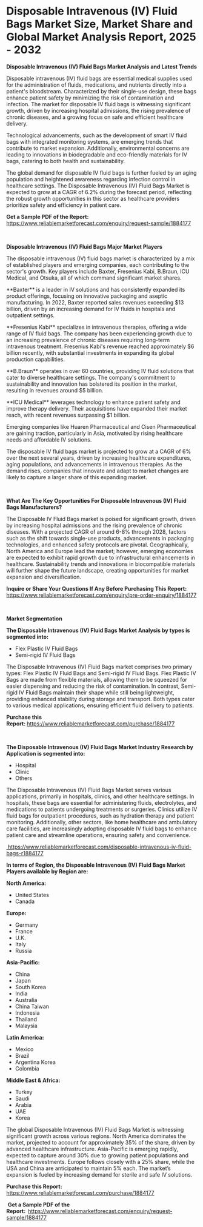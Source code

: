 <p><h1>Disposable Intravenous (IV) Fluid Bags Market Size, Market Share and Global Market Analysis Report, 2025 - 2032</h1></p><p><strong>Disposable Intravenous (IV) Fluid Bags Market Analysis and Latest Trends</strong></p>
<p><p>Disposable intravenous (IV) fluid bags are essential medical supplies used for the administration of fluids, medications, and nutrients directly into a patient's bloodstream. Characterized by their single-use design, these bags enhance patient safety by minimizing the risk of contamination and infection. The market for disposable IV fluid bags is witnessing significant growth, driven by increasing hospital admissions, the rising prevalence of chronic diseases, and a growing focus on safe and efficient healthcare delivery.</p><p>Technological advancements, such as the development of smart IV fluid bags with integrated monitoring systems, are emerging trends that contribute to market expansion. Additionally, environmental concerns are leading to innovations in biodegradable and eco-friendly materials for IV bags, catering to both health and sustainability.</p><p>The global demand for disposable IV fluid bags is further fueled by an aging population and heightened awareness regarding infection control in healthcare settings. The Disposable Intravenous (IV) Fluid Bags Market is expected to grow at a CAGR of 6.2% during the forecast period, reflecting the robust growth opportunities in this sector as healthcare providers prioritize safety and efficiency in patient care.</p></p>
<p><strong>Get a Sample PDF of the Report:&nbsp;</strong> <a href="https://www.reliablemarketforecast.com/enquiry/request-sample/1884177?utm_campaign=2307&utm_medium=2&utm_source=Github&utm_content=ia&utm_term=14042025&utm_id=disposable-intravenous-iv-fluid-bags">https://www.reliablemarketforecast.com/enquiry/request-sample/1884177</a></p>
<p>&nbsp;</p>
<p><strong>Disposable Intravenous (IV) Fluid Bags Major Market Players</strong></p>
<p><p>The disposable intravenous (IV) fluid bags market is characterized by a mix of established players and emerging companies, each contributing to the sector's growth. Key players include Baxter, Fresenius Kabi, B.Braun, ICU Medical, and Otsuka, all of which command significant market shares.</p><p>**Baxter** is a leader in IV solutions and has consistently expanded its product offerings, focusing on innovative packaging and aseptic manufacturing. In 2022, Baxter reported sales revenues exceeding $13 billion, driven by an increasing demand for IV fluids in hospitals and outpatient settings.</p><p>**Fresenius Kabi** specializes in intravenous therapies, offering a wide range of IV fluid bags. The company has been experiencing growth due to an increasing prevalence of chronic diseases requiring long-term intravenous treatment. Fresenius Kabi's revenue reached approximately $6 billion recently, with substantial investments in expanding its global production capabilities.</p><p>**B.Braun** operates in over 60 countries, providing IV fluid solutions that cater to diverse healthcare settings. The company's commitment to sustainability and innovation has bolstered its position in the market, resulting in revenues around $5 billion.</p><p>**ICU Medical** leverages technology to enhance patient safety and improve therapy delivery. Their acquisitions have expanded their market reach, with recent revenues surpassing $1 billion. </p><p>Emerging companies like Huaren Pharmaceutical and Cisen Pharmaceutical are gaining traction, particularly in Asia, motivated by rising healthcare needs and affordable IV solutions.</p><p>The disposable IV fluid bags market is projected to grow at a CAGR of 6% over the next several years, driven by increasing healthcare expenditures, aging populations, and advancements in intravenous therapies. As the demand rises, companies that innovate and adapt to market changes are likely to capture a larger share of this expanding market.</p></p>
<p>&nbsp;</p>
<p><strong>What Are The Key Opportunities For Disposable Intravenous (IV) Fluid Bags Manufacturers?</strong></p>
<p><p>The Disposable IV Fluid Bags market is poised for significant growth, driven by increasing hospital admissions and the rising prevalence of chronic diseases. With a projected CAGR of around 6-8% through 2028, factors such as the shift towards single-use products, advancements in packaging technologies, and enhanced safety protocols are pivotal. Geographically, North America and Europe lead the market; however, emerging economies are expected to exhibit rapid growth due to infrastructural enhancements in healthcare. Sustainability trends and innovations in biocompatible materials will further shape the future landscape, creating opportunities for market expansion and diversification.</p></p>
<p><strong>Inquire or Share Your Questions If Any Before Purchasing This Report:</strong> <a href="https://www.reliablemarketforecast.com/enquiry/pre-order-enquiry/1884177?utm_campaign=2307&utm_medium=2&utm_source=Github&utm_content=ia&utm_term=14042025&utm_id=disposable-intravenous-iv-fluid-bags">https://www.reliablemarketforecast.com/enquiry/pre-order-enquiry/1884177</a></p>
<p>&nbsp;</p>
<p><strong>Market Segmentation</strong></p>
<p><strong>The Disposable Intravenous (IV) Fluid Bags Market Analysis by types is segmented into:</strong></p>
<p><ul><li>Flex Plastic IV Fluid Bags</li><li>Semi-rigid IV Fluid Bags</li></ul></p>
<p><p>The Disposable Intravenous (IV) Fluid Bags market comprises two primary types: Flex Plastic IV Fluid Bags and Semi-rigid IV Fluid Bags. Flex Plastic IV Bags are made from flexible materials, allowing them to be squeezed for easier dispensing and reducing the risk of contamination. In contrast, Semi-rigid IV Fluid Bags maintain their shape while still being lightweight, providing enhanced stability during storage and transport. Both types cater to various medical applications, ensuring efficient fluid delivery to patients.</p></p>
<p><strong>Purchase this Report:&nbsp;</strong><a href="https://www.reliablemarketforecast.com/purchase/1884177?utm_campaign=2307&utm_medium=2&utm_source=Github&utm_content=ia&utm_term=14042025&utm_id=disposable-intravenous-iv-fluid-bags">https://www.reliablemarketforecast.com/purchase/1884177</a></p>
<p>&nbsp;</p>
<p><strong>The Disposable Intravenous (IV) Fluid Bags Market Industry Research by Application is segmented into:</strong></p>
<p><ul><li>Hospital</li><li>Clinic</li><li>Others</li></ul></p>
<p><p>The Disposable Intravenous (IV) Fluid Bags Market serves various applications, primarily in hospitals, clinics, and other healthcare settings. In hospitals, these bags are essential for administering fluids, electrolytes, and medications to patients undergoing treatments or surgeries. Clinics utilize IV fluid bags for outpatient procedures, such as hydration therapy and patient monitoring. Additionally, other sectors, like home healthcare and ambulatory care facilities, are increasingly adopting disposable IV fluid bags to enhance patient care and streamline operations, ensuring safety and convenience.</p></p>
<p><a href="https://www.reliablemarketforecast.com/disposable-intravenous-iv-fluid-bags-r1884177?utm_campaign=2307&utm_medium=2&utm_source=Github&utm_content=ia&utm_term=14042025&utm_id=disposable-intravenous-iv-fluid-bags">&nbsp;https://www.reliablemarketforecast.com/disposable-intravenous-iv-fluid-bags-r1884177</a></p>
<p><strong>In terms of Region, the Disposable Intravenous (IV) Fluid Bags Market Players available by Region are:</strong></p>
<p>
    <p> <strong> North America: </strong>
        <ul>
            <li>United States</li>
            <li>Canada</li>
        </ul>
        </p> 
    <p> <strong> Europe: </strong>
        <ul>
            <li>Germany</li>
            <li>France</li>
            <li>U.K.</li>
            <li>Italy</li>
            <li>Russia</li>
        </ul>
        </p> 
    <p> <strong> Asia-Pacific: </strong>
        <ul>
            <li>China</li>
            <li>Japan</li>
            <li>South Korea</li>
            <li>India</li>
            <li>Australia</li>
            <li>China Taiwan</li>
            <li>Indonesia</li>
            <li>Thailand</li>
            <li>Malaysia</li>
        </ul>
        </p> 
    <p> <strong> Latin America: </strong>
        <ul>
            <li>Mexico</li>
            <li>Brazil</li>
            <li>Argentina Korea</li>
            <li>Colombia</li>
        </ul>
        </p> 
    <p> <strong> Middle East & Africa: </strong>
        <ul>
            <li>Turkey</li>
            <li>Saudi</li>
            <li>Arabia</li>
            <li>UAE</li>
            <li>Korea</li>
        </ul>
    </p>
    </p>
<p><p>The global Disposable Intravenous (IV) Fluid Bags Market is witnessing significant growth across various regions. North America dominates the market, projected to account for approximately 35% of the share, driven by advanced healthcare infrastructure. Asia-Pacific is emerging rapidly, expected to capture around 30% due to growing patient populations and healthcare investments. Europe follows closely with a 25% share, while the USA and China are anticipated to maintain 5% each. The market’s expansion is fueled by increasing demand for sterile and safe IV solutions.</p></p>
<p><strong>Purchase this Report: </strong><a href="https://www.reliablemarketforecast.com/purchase/1884177?utm_campaign=2307&utm_medium=2&utm_source=Github&utm_content=ia&utm_term=14042025&utm_id=disposable-intravenous-iv-fluid-bags">https://www.reliablemarketforecast.com/purchase/1884177</a></p>
<p>&nbsp;<strong>Get a Sample PDF of the Report:&nbsp;&nbsp;</strong><a href="https://www.reliablemarketforecast.com/enquiry/request-sample/1884177?utm_campaign=2307&utm_medium=2&utm_source=Github&utm_content=ia&utm_term=14042025&utm_id=disposable-intravenous-iv-fluid-bags">https://www.reliablemarketforecast.com/enquiry/request-sample/1884177</a></p>
<p><strong></strong></p>
<p><p></p><p></p><p></p></p>